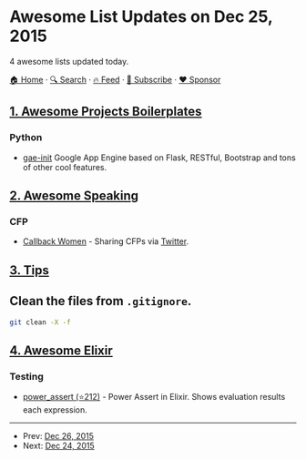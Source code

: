 # Awesome List Updates on Dec 25, 2015

4 awesome lists updated today.

[🏠 Home](/README.md) · [🔍 Search](https://www.trackawesomelist.com/search/) · [🔥 Feed](https://www.trackawesomelist.com/rss.xml) · [📮 Subscribe](https://trackawesomelist.us17.list-manage.com/subscribe?u=d2f0117aa829c83a63ec63c2f&id=36a103854c) · [❤️  Sponsor](https://github.com/sponsors/theowenyoung)



## [1. Awesome Projects Boilerplates](/content/melvin0008/awesome-projects-boilerplates/README.md)

### Python

*   [gae-init](http://gae-init.appspot.com) Google App Engine based on Flask, RESTful, Bootstrap and tons of other cool features.

## [2. Awesome Speaking](/content/matteofigus/awesome-speaking/README.md)

### CFP

*   [Callback Women](http://www.callbackwomen.com/) - Sharing CFPs via [Twitter](https://twitter.com/callbackwomen).

## [3. Tips](/content/git-tips/tips/README.md)

## Clean the files from `.gitignore`.

```sh
git clean -X -f
```

## [4. Awesome Elixir](/content/h4cc/awesome-elixir/README.md)

### Testing

*   [power\_assert (⭐212)](https://github.com/ma2gedev/power_assert_ex) - Power Assert in Elixir. Shows evaluation results each expression.

---

- Prev: [Dec 26, 2015](/content/2015/12/26/README.md)
- Next: [Dec 24, 2015](/content/2015/12/24/README.md)